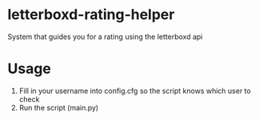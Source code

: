 # letterboxd-rating-helper
System that guides you for a rating using the letterboxd api

# Usage
1. Fill in your username into config.cfg so the script knows which user to check
2. Run the script (main.py)